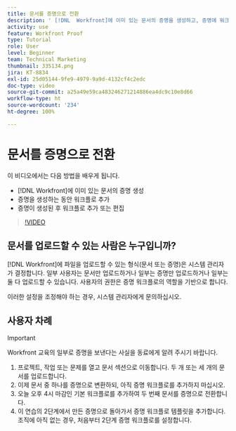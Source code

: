 ```yaml
---
title: 문서를 증명으로 전환
description: ' [!DNL  Workfront]에 이미 있는 문서의 증명을 생성하고, 증명에 워크플로를 추가하고 증명이 생성된 후 워크플로를 추가하거나 편집하는 방법을 알아봅니다.'
activity: use
feature: Workfront Proof
type: Tutorial
role: User
level: Beginner
team: Technical Marketing
thumbnail: 335134.png
jira: KT-8834
exl-id: 25d05144-9fe9-4979-9a9d-4132cf4c2edc
doc-type: video
source-git-commit: a25a49e59ca483246271214886ea4dc9c10e8d66
workflow-type: ht
source-wordcount: '234'
ht-degree: 100%

---
```


# 문서를 증명으로 전환

이 비디오에서는 다음 방법을 배우게 됩니다.

* [!DNL Workfront]에 이미 있는 문서의 증명 생성
* 증명을 생성하는 동안 워크플로 추가
* 증명이 생성된 후 워크플로 추가 또는 편집

>[!VIDEO](https://video.tv.adobe.com/v/335134/?quality=12&learn=on)


## 문서를 업로드할 수 있는 사람은 누구입니까?

[!DNL Workfront]에 파일을 업로드할 수 있는 형식(문서 또는 증명)은 시스템 관리자가 결정합니다. 일부 사용자는 문서만 업로드하거나 일부는 증명만 업로드하거나 일부는 둘 다 업로드할 수 있습니다. 사용자의 권한은 증명 워크플로의 역할을 기반으로 합니다.

이러한 설정을 조정해야 하는 경우, 시스템 관리자에게 문의하십시오.

## 사용자 차례

>[!IMPORTANT]
>
>Workfront 교육의 일부로 증명을 보낸다는 사실을 동료에게 알려 주시기 바랍니다.

1. 프로젝트, 작업 또는 문제를 열고 문서 섹션으로 이동합니다. 두 개 또는 세 개의 문서를 업로드합니다.
1. 이제 문서 중 하나를 증명으로 변환하되, 아직 증명 워크플로를 추가하지 마십시오.
1. 오늘 오후 4시 마감인 기본 워크플로를 추가하여 두 번째 문서를 증명으로 전환합니다.
1. 이 연습의 2단계에서 만든 증명으로 돌아가서 증명 워크플로 템플릿을 추가합니다. 조직에 아직 없는 경우, 처음부터 2단계 증명 워크플로를 설정합니다.


<!--
###Learn more
* Generate a proof for a document
-->

